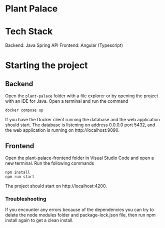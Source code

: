 # Plant Palace

# Tech Stack
Backend: Java Spring API
Frontend: Angular (Typescript)

# Starting the project

## Backend
Open the `plant-palace` folder with a file explorer or by opening the project with an IDE for Java. Open a terminal and run the command
```
docker compose up
```
If you have the Docker client running the database and the web application should start. The database is listening on address 0.0.0.0 port 5432, and the web application is running on http://localhost:9090.

## Frontend

Open the plant-palace-frontend folder in Visual Studio Code and open a new terminal. Run the following commands
```
npm install
npm run start
```
The project should start on http://localhost:4200.

### Troubleshooting

If you encounter any errors because of the dependencies you can try to delete the node modules folder and package-lock.json file, then run npm install again to get a clean install.
